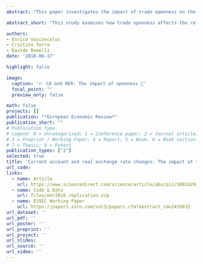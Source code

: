 ```yaml
---
abstract: "This paper investigates the impact of trade openness on the relationship between current account and the real exchange rate, by focusing on event windows of significant balance of payments distress. We identify episodes of sudden stops in capital flows and of abrupt currency depreciations for a large sample of developed and emerging economies over the period 1970–2011, and we find that, during these episodes, currency depreciations are associated with larger improvements in the current account in countries that are more open to trade. Our results suggest that the magnitude of exchange rate depreciations over the adjustment process of current accounts is related to the degree of openness to trade."

abstract_short: "This study examines how trade openness affects the relationship between current account and real exchange rate during significant balance of payments crises. Analyzing sudden stops in capital flows and abrupt currency depreciations across various economies from 1970-2011, it finds that more open economies experience larger current account improvements during currency depreciations."

authors:
- Enrico Vasconcelos
- Cristina Terra
- Davide Romelli
date: '2018-06-17'

highlight: false

image:
  caption: '💹 CA and RER: The impact of openness 💱'
  focal_point: ""
  preview_only: false

math: false
projects: []
publication: "*European Economic Review*"
publication_short: ""
# Publication type.
# Legend: 0 = Uncategorized; 1 = Conference paper; 2 = Journal article;
# 3 = Preprint / Working Paper; 4 = Report; 5 = Book; 6 = Book section;
# 7 = Thesis; 8 = Patent
publication_types: ["2"]
selected: true
title: 'Current account and real exchange rate changes: The impact of trade openness'
url_code: 
links:
  - name: Article
    url: https://www.sciencedirect.com/science/article/abs/pii/S001429211830045X
  - name: Code & Data
    url: files/eer2018_replication.zip
  - name: ESSEC Working Paper
    url: https://papers.ssrn.com/sol3/papers.cfm?abstract_id=2439832
url_dataset: ''
url_pdf: ''
url_poster: ''
url_preprint: ''
url_project: ''
url_slides: 
url_source: ''
url_video: ''
---
```


